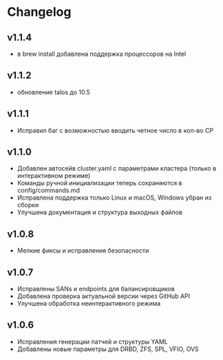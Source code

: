# Changelog

## v1.1.4

- в brew install добавлена поддержка процессоров на Intel

## v1.1.2

- обновление talos до 10.5

## v1.1.1

- Исправил баг с возможностью вводить четное число в кол-во CP

## v1.1.0

- Добавлен автосейв cluster.yaml с параметрами кластера (только в интерактивном режиме)
- Команды ручной инициализации теперь сохраняются в config/commands.md
- Исправлена поддержка только Linux и macOS, Windows убран из сборки
- Улучшена документация и структура выходных файлов

## v1.0.8

- Мелкие фиксы и исправления безопасности

## v1.0.7

- Исправлены SANs и endpoints для балансировщиков
- Добавлена проверка актуальной версии через GitHub API
- Улучшена обработка неинтерактивного режима

## v1.0.6

- Исправления генерации патчей и структуры YAML
- Добавлены новые параметры для DRBD, ZFS, SPL, VFIO, OVS
